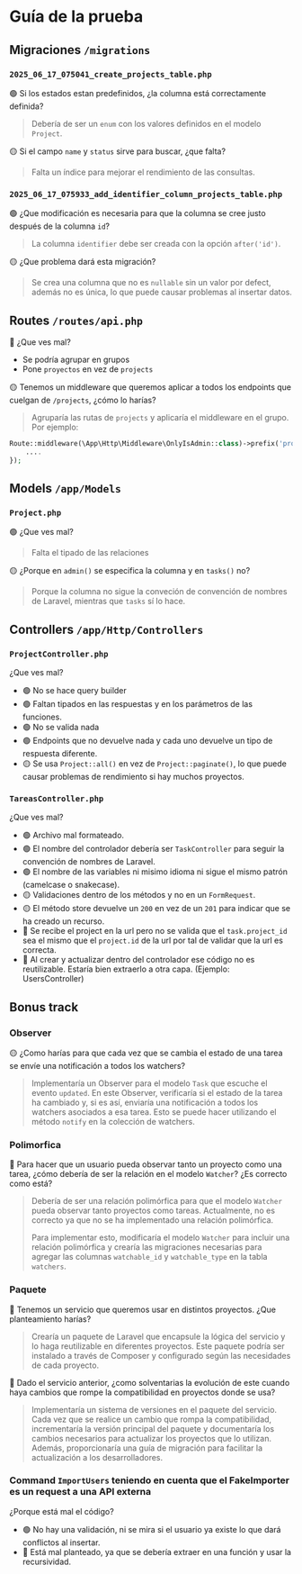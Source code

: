 # Guía de la prueba

## Migraciones `/migrations`

### `2025_06_17_075041_create_projects_table.php`

:green_circle: Si los estados estan predefinidos, ¿la columna está correctamente definida?
> Debería de ser un `enum` con los valores definidos en el modelo `Project`.

:yellow_circle: Si el campo `name` y `status` sirve para buscar, ¿que falta?
> Falta un índice para mejorar el rendimiento de las consultas.

### `2025_06_17_075933_add_identifier_column_projects_table.php`
:green_circle: ¿Que modificación es necesaria para que la columna se cree justo después de la columna `id`?
> La columna `identifier` debe ser creada con la opción `after('id')`.

:yellow_circle: ¿Que problema dará esta migración?
> Se crea una columna que no es `nullable` sin un valor por defect, además no es única, lo que puede causar problemas al insertar datos.

## Routes `/routes/api.php`
:red_circle: ¿Que ves mal?
- Se podría agrupar en grupos
- Pone `proyectos` en vez de `projects`

:yellow_circle: Tenemos un middleware que queremos aplicar a todos los endpoints que cuelgan de `/projects`, ¿cómo lo harías?
> Agruparía las rutas de `projects` y aplicaría el middleware en el grupo. Por ejemplo:

```php
Route::middleware(\App\Http\Middleware\OnlyIsAdmin::class)->prefix('projects')->group(function () {
    ....
});
```

## Models `/app/Models`

### `Project.php`

:green_circle: ¿Que ves mal?
> Falta el tipado de las relaciones

:yellow_circle: ¿Porque en `admin()` se especifica la columna y en `tasks()` no?
> Porque la columna no sigue la conveción de convención de nombres de Laravel, mientras que `tasks` sí lo hace.

## Controllers `/app/Http/Controllers`

### `ProjectController.php`
¿Que ves mal?
- :green_circle: No se hace query builder
- :green_circle: Faltan tipados en las respuestas y en los parámetros de las funciones.
- :green_circle: No se valida nada
- :green_circle: Endpoints que no devuelve nada y cada uno devuelve un tipo de respuesta diferente.
- :yellow_circle: Se usa `Project::all()` en vez de `Project::paginate()`, lo que puede causar problemas de rendimiento si hay muchos proyectos.

### `TareasController.php`
¿Que ves mal?
- :green_circle: Archivo mal formateado.
- :green_circle: El nombre del controlador debería ser `TaskController` para seguir la convención de nombres de Laravel.
- :green_circle: El nombre de las variables ni misimo idioma ni sigue el mismo patrón (camelcase o snakecase).
- :yellow_circle: Validaciones dentro de los métodos y no en un `FormRequest`.
- :yellow_circle: El método store devuelve un `200` en vez de un `201` para indicar que se ha creado un recurso.
- :red_circle: Se recibe el project en la url pero no se valida que el `task.project_id` sea el mismo que el `project.id` de la url por tal de validar que la url es correcta.
- :red_circle: Al crear y actualizar dentro del controlador ese código no es reutilizable. Estaría bien extraerlo a otra capa. (Ejemplo: UsersController)

## Bonus track

### Observer
:yellow_circle: ¿Como harías para que cada vez que se cambia el estado de una tarea se envíe una notificación a todos los watchers?
> Implementaría un Observer para el modelo `Task` que escuche el evento `updated`. En este Observer, verificaría si el estado de la tarea ha cambiado y, si es así, enviaría una notificación a todos los watchers asociados a esa tarea. Esto se puede hacer utilizando el método `notify` en la colección de watchers.

### Polimorfica
:red_circle: Para hacer que un usuario pueda observar tanto un proyecto como una tarea, ¿cómo debería de ser la relación en el modelo `Watcher`? ¿Es correcto como está?
> Debería de ser una relación polimórfica para que el modelo `Watcher` pueda observar tanto proyectos como tareas. Actualmente, no es correcto ya que no se ha implementado una relación polimórfica.
> 
> Para implementar esto, modificaría el modelo `Watcher` para incluir una relación polimórfica y crearía las migraciones necesarias para agregar las columnas `watchable_id` y `watchable_type` en la tabla `watchers`.

### Paquete
:red_circle: Tenemos un servicio que queremos usar en distintos proyectos. ¿Que planteamiento harías?
> Crearía un paquete de Laravel que encapsule la lógica del servicio y lo haga reutilizable en diferentes proyectos. Este paquete podría ser instalado a través de Composer y configurado según las necesidades de cada proyecto.

:red_circle: Dado el servicio anterior, ¿como solventarias la evolución de este cuando haya cambios que rompe la compatibilidad en proyectos donde se usa?
> Implementaría un sistema de versiones en el paquete del servicio. Cada vez que se realice un cambio que rompa la compatibilidad, incrementaría la versión principal del paquete y documentaría los cambios necesarios para actualizar los proyectos que lo utilizan. Además, proporcionaría una guía de migración para facilitar la actualización a los desarrolladores.

### Command `ImportUsers` teniendo en cuenta que el FakeImporter es un request a una API externa
¿Porque está mal el código?
- :green_circle: No hay una validación, ni se mira si el usuario ya existe lo que dará conflictos al insertar.
- :red_circle: Está mal planteado, ya que se debería extraer en una función y usar la recursividad.

